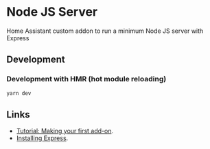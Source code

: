 # Node JS Server

Home Assistant custom addon to run a minimum Node JS server with Express

## Development

### Development with HMR (hot module reloading)

```bash
yarn dev
```

## Links

- [Tutorial: Making your first add-on](https://developers.home-assistant.io/docs/add-ons/tutorial).
- [Installing Express](https://expressjs.com/en/starter/installing.html).
